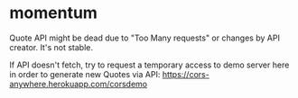 # momentum
Quote API might be dead due to "Too Many requests" or changes by API creator. It's not stable.

If API doesn't fetch, try to request a temporary access to demo server here in order to generate new Quotes via API: https://cors-anywhere.herokuapp.com/corsdemo

